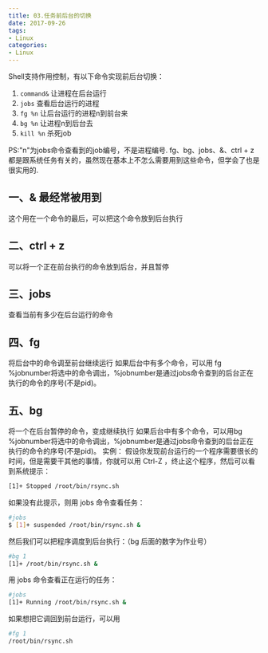 ```yaml
---
title: 03.任务前后台的切换
date: 2017-09-26
tags:
- Linux
categories:
- Linux
---
```


Shell支持作用控制，有以下命令实现前后台切换：
1. `command&` 让进程在后台运行
2. `jobs` 查看后台运行的进程
3. `fg %n` 让后台运行的进程n到前台来
4. `bg %n` 让进程n到后台去
5. `kill %n` 杀死job
<!-- more -->

PS:"n"为jobs命令查看到的job编号，不是进程编号.
fg、bg、jobs、&、ctrl + z都是跟系统任务有关的，虽然现在基本上不怎么需要用到这些命令，但学会了也是很实用的.

##  一、& 最经常被用到
这个用在一个命令的最后，可以把这个命令放到后台执行
## 二、ctrl + z
可以将一个正在前台执行的命令放到后台，并且暂停
## 三、jobs
查看当前有多少在后台运行的命令
## 四、fg
将后台中的命令调至前台继续运行
如果后台中有多个命令，可以用 fg %jobnumber将选中的命令调出，%jobnumber是通过jobs命令查到的后台正在执行的命令的序号(不是pid)。
## 五、bg
将一个在后台暂停的命令，变成继续执行
如果后台中有多个命令，可以用bg %jobnumber将选中的命令调出，%jobnumber是通过jobs命令查到的后台正在执行的命令的序号(不是pid)。
实例：
假设你发现前台运行的一个程序需要很长的时间，但是需要干其他的事情，你就可以用 Ctrl-Z ，终止这个程序，然后可以看到系统提示：
``` bash
[1]+ Stopped /root/bin/rsync.sh
```
如果没有此提示，则用 jobs 命令查看任务：
``` bash
#jobs
$ [1]+ suspended /root/bin/rsync.sh &
```
然后我们可以把程序调度到后台执行：（bg 后面的数字为作业号）
``` bash
#bg 1
[1]+ /root/bin/rsync.sh &
```
用 jobs 命令查看正在运行的任务：
``` bash
#jobs
[1]+ Running /root/bin/rsync.sh &
```
如果想把它调回到前台运行，可以用
``` bash 
#fg 1
/root/bin/rsync.sh
```
